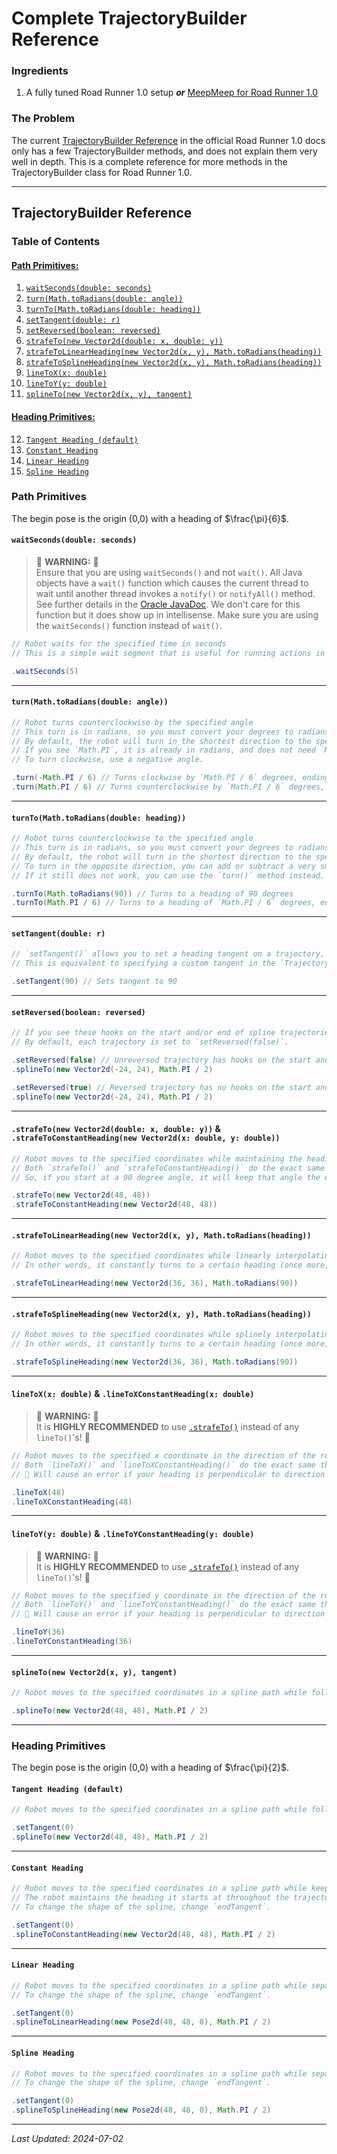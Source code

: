 # Complete TrajectoryBuilder Reference

### Ingredients

1. A fully tuned Road Runner 1.0 setup _**or**_ [MeepMeep for Road Runner 1.0](https://github.com/acmerobotics/MeepMeep)

### The Problem

The current [TrajectoryBuilder Reference](https://rr.brott.dev/docs/v1-0/builder-ref/) in 
the official Road Runner 1.0 docs only has a few TrajectoryBuilder methods, and does
not explain them very well in depth. This is a complete reference for more methods in
the TrajectoryBuilder class for Road Runner 1.0.

---

## TrajectoryBuilder Reference

### Table of Contents

#### [Path Primitives:](https://github.com/ArushYadlapati/cookbook/blob/main/src/roadrunner_10/complete_trajectorybuilder_reference.md#path-primitives-1)
1. [`waitSeconds(double: seconds)`](https://github.com/ArushYadlapati/cookbook/blob/main/src/roadrunner_10/complete_trajectorybuilder_reference.md#waitsecondsdouble-seconds)
2. [`turn(Math.toRadians(double: angle))`](https://github.com/ArushYadlapati/cookbook/blob/main/src/roadrunner_10/complete_trajectorybuilder_reference.md#turnmathtoradiansdouble-angle)
3. [`turnTo(Math.toRadians(double: heading))`](https://github.com/ArushYadlapati/cookbook/blob/main/src/roadrunner_10/complete_trajectorybuilder_reference.md#turntomathtoradiansdouble-heading)
4. [`setTangent(double: r)`](https://github.com/ArushYadlapati/cookbook/blob/main/src/roadrunner_10/complete_trajectorybuilder_reference.md#strafetosplineheadingnew-vector2dx-y-mathtoradiansheading)
5. [`setReversed(boolean: reversed)`](https://github.com/ArushYadlapati/cookbook/blob/main/src/roadrunner_10/complete_trajectorybuilder_reference.md#setreversedboolean-reversed)
6. [`strafeTo(new Vector2d(double: x, double: y))`](https://github.com/ArushYadlapati/cookbook/blob/main/src/roadrunner_10/complete_trajectorybuilder_reference.md#strafetonew-vector2ddouble-x-double-y--strafetoconstantheadingnew-vector2dx-double-y-double)
7. [`strafeToLinearHeading(new Vector2d(x, y), Math.toRadians(heading))`](https://github.com/ArushYadlapati/cookbook/blob/main/src/roadrunner_10/complete_trajectorybuilder_reference.md#strafetolinearheadingnew-vector2dx-y-mathtoradiansheading)
8. [`strafeToSplineHeading(new Vector2d(x, y), Math.toRadians(heading))`](https://github.com/ArushYadlapati/cookbook/blob/main/src/roadrunner_10/complete_trajectorybuilder_reference.md#strafetosplineheadingnew-vector2dx-y-mathtoradiansheading)
9. [`lineToX(x: double)`](https://github.com/ArushYadlapati/cookbook/blob/main/src/roadrunner_10/complete_trajectorybuilder_reference.md#linetoxx-double--linetoxconstantheadingx-double)
10. [`lineToY(y: double)`](https://github.com/ArushYadlapati/cookbook/blob/main/src/roadrunner_10/complete_trajectorybuilder_reference.md#linetoyy-double--linetoyconstantheadingy-double)
11. [`splineTo(new Vector2d(x, y), tangent)`]()

#### [Heading Primitives:](https://github.com/ArushYadlapati/cookbook/blob/main/src/roadrunner_10/complete_trajectorybuilder_reference.md#heading-primitives-1)
12. [`Tangent Heading (default)`](https://github.com/ArushYadlapati/cookbook/blob/main/src/roadrunner_10/complete_trajectorybuilder_reference.md#tangent-heading-default)
13. [`Constant Heading`](https://github.com/ArushYadlapati/cookbook/blob/main/src/roadrunner_10/complete_trajectorybuilder_reference.md#constant-heading)
14. [`Linear Heading`](https://github.com/ArushYadlapati/cookbook/blob/main/src/roadrunner_10/complete_trajectorybuilder_reference.md#linear-heading)
15. [`Spline Heading`](https://github.com/ArushYadlapati/cookbook/blob/main/src/roadrunner_10/complete_trajectorybuilder_reference.md#spline-heading)

### Path Primitives

The begin pose is the origin (0,0) with a heading of $\frac{\pi}{6}$.

#### `waitSeconds(double: seconds)`

> 🚨 **WARNING:** 🚨  
> Ensure that you are using `waitSeconds()` and not `wait()`. All Java objects have a `wait()` function which causes the current thread to wait until another thread invokes a `notify()` or `notifyAll()` method. See further details in the [Oracle JavaDoc](https://docs.oracle.com/javase/7/docs/api/java/lang/Object.html#wait()). We don't care for this function but it does show up in intellisense. Make sure you are using the `waitSeconds()` function instead of `wait()`.

```java
// Robot waits for the specified time in seconds
// This is a simple wait segment that is useful for running actions in between trajectories.

.waitSeconds(5)
```

---

#### `turn(Math.toRadians(double: angle))`

```java
// Robot turns counterclockwise by the specified angle
// This turn is in radians, so you must convert your degrees to radians using `Math.toRadians()`.
// By default, the robot will turn in the shortest direction to the specified heading.
// If you see `Math.PI`, it is already in radians, and does not need `Math.toRadians()`. Degrees from 0 to 360 need to be converted to radians.
// To turn clockwise, use a negative angle.

.turn(-Math.PI / 6) // Turns clockwise by `Math.PI / 6` degrees, ending at a heading of 0 degrees
.turn(Math.PI / 6) // Turns counterclockwise by `Math.PI / 6` degrees, ending at the original heading
```

---

#### `turnTo(Math.toRadians(double: heading))`

```java
// Robot turns counterclockwise to the specified angle
// This turn is in radians, so you must convert your degrees to radians using `Math.toRadians()`.
// By default, the robot will turn in the shortest direction to the specified heading.
// To turn in the opposite direction, you can add or subtract a very small number (1e-6) to the heading you want to turn to.
// If it still does not work, you can use the `turn()` method instead.

.turnTo(Math.toRadians(90)) // Turns to a heading of 90 degrees
.turnTo(Math.PI / 6) // Turns to a heading of `Math.PI / 6` degrees, ending at the original heading
```

---

#### `setTangent(double: r)`

```java
// `setTangent()` allows you to set a heading tangent on a trajectory, allowing you to follow a trajectory at arbitrary heading tangents
// This is equivalent to specifying a custom tangent in the `TrajectoryBuilder()` constructor.

.setTangent(90) // Sets tangent to 90
```

---

#### `setReversed(boolean: reversed)`

```java
// If you see these hooks on the start and/or end of spline trajectories, you can use `setReversed()` to fix them
// By default, each trajectory is set to `setReversed(false)`. 

.setReversed(false) // Unreversed trajectory has hooks on the start and end
.splineTo(new Vector2d(-24, 24), Math.PI / 2)

```

```java
.setReversed(true) // Reversed trajectory has no hooks on the start and end
.splineTo(new Vector2d(-24, 24), Math.PI / 2)
```

---

#### `.strafeTo(new Vector2d(double: x, double: y))` & `.strafeToConstantHeading(new Vector2d(x: double, y: double))`

```java
// Robot moves to the specified coordinates while maintaining the heading.
// Both `strafeTo()` and `strafeToConstantHeading()` do the exact same thing and are effectively the same.
// So, if you start at a 90 degree angle, it will keep that angle the entire path.

.strafeTo(new Vector2d(48, 48))
.strafeToConstantHeading(new Vector2d(48, 48))
```

---

#### `.strafeToLinearHeading(new Vector2d(x, y), Math.toRadians(heading))`

```java
// Robot moves to the specified coordinates while linearly interpolating between the start heading and a specified end heading
// In other words, it constantly turns to a certain heading (once more, in radians) while moving to the specified coordinates. 

.strafeToLinearHeading(new Vector2d(36, 36), Math.toRadians(90))
```

---

#### `.strafeToSplineHeading(new Vector2d(x, y), Math.toRadians(heading))`

```java
// Robot moves to the specified coordinates while splinely interpolating between the start heading and a specified end heading
// In other words, it constantly turns to a certain heading (once more, in radians) while moving to the specified coordinates. 

.strafeToSplineHeading(new Vector2d(36, 36), Math.toRadians(90))
```

---


#### `lineToX(x: double)` & `.lineToXConstantHeading(x: double)`

> 🚨 **WARNING:** 🚨  
> It is **HIGHLY RECOMMENDED** to use [`.strafeTo()`](https://github.com/ArushYadlapati/cookbook/blob/main/src/roadrunner_10/complete_trajectorybuilder_reference.md#strafetonew-vector2ddouble-x-double-y--strafetoconstantheadingnew-vector2dx-double-y-double) instead of any `lineTo()`'s! 🚨 

```java
// Robot moves to the specified x coordinate in the direction of the robot heading (straight line).
// Both `lineToX()` and `lineToXConstantHeading()` do the exact same thing and are effectively the same.
// 🚨 Will cause an error if your heading is perpendicular to direction your robot is traveling! 🚨

.lineToX(48)
.lineToXConstantHeading(48)
```

---

#### `lineToY(y: double)` & `.lineToYConstantHeading(y: double)`

> 🚨 **WARNING:** 🚨  
> It is **HIGHLY RECOMMENDED** to use [`.strafeTo()`](https://github.com/ArushYadlapati/cookbook/blob/main/src/roadrunner_10/complete_trajectorybuilder_reference.md#strafetonew-vector2ddouble-x-double-y--strafetoconstantheadingnew-vector2dx-double-y-double) instead of any `lineTo()`'s! 🚨

```java
// Robot moves to the specified y coordinate in the direction of the robot heading (straight line).
// Both `lineToY()` and `lineToYConstantHeading()` do the exact same thing and are effectively the same.
// 🚨 Will cause an error if your heading is perpendicular to direction your robot is traveling! 🚨

.lineToY(36)
.lineToYConstantHeading(36)
```

---

#### `splineTo(new Vector2d(x, y), tangent)`

```java
// Robot moves to the specified coordinates in a spline path while following a tangent heading interpolator

.splineTo(new Vector2d(48, 48), Math.PI / 2)
```

---

### Heading Primitives

The begin pose is the origin (0,0) with a heading of $\frac{\pi}{2}$.

#### `Tangent Heading (default)`

```java
// Robot moves to the specified coordinates in a spline path while following a tangent heading interpolator

.setTangent(0)
.splineTo(new Vector2d(48, 48), Math.PI / 2)
```

---

#### `Constant Heading`

```java
// Robot moves to the specified coordinates in a spline path while keeping the heading constant
// The robot maintains the heading it starts at throughout the trajectory.
// To change the shape of the spline, change `endTangent`.

.setTangent(0)
.splineToConstantHeading(new Vector2d(48, 48), Math.PI / 2)
```

---

#### `Linear Heading`

```java
// Robot moves to the specified coordinates in a spline path while separately linearly interpolating the heading
// To change the shape of the spline, change `endTangent`.

.setTangent(0)
.splineToLinearHeading(new Pose2d(48, 48, 0), Math.PI / 2)
```

---

#### `Spline Heading`

```java
// Robot moves to the specified coordinates in a spline path while separately spline interpolating the heading
// To change the shape of the spline, change `endTangent`.

.setTangent(0)
.splineToSplineHeading(new Pose2d(48, 48, 0), Math.PI / 2)
```

---

*Last Updated: 2024-07-02*